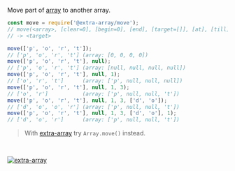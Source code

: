 Move part of [array] to another array.

```javascript
const move = require('@extra-array/move');
// move(<array>, [clear=0], [begin=0], [end], [target=[]], [at], [till])
// -> <target>

move(['p', 'o', 'r', 't']);
// ['p', 'o', 'r', 't'] (array: [0, 0, 0, 0])
move(['p', 'o', 'r', 't'], null);
// ['p', 'o', 'r', 't'] (array: [null, null, null, null])
move(['p', 'o', 'r', 't'], null, 1);
// ['o', 'r', 't']      (array: ['p', null, null, null])
move(['p', 'o', 'r', 't'], null, 1, 3);
// ['o', 'r']           (array: ['p', null, null, 't'])
move(['p', 'o', 'r', 't'], null, 1, 3, ['d', 'o']);
// ['d', 'o', 'o', 'r'] (array: ['p', null, null, 't'])
move(['p', 'o', 'r', 't'], null, 1, 3, ['d', 'o'], 1);
// ['d', 'o', 'r']      (array: ['p', null, null, 't'])
```
> With [extra-array] try `Array.move()` instead.
<br>


[![extra-array](https://i.imgur.com/nwyrmkW.jpg)](https://www.npmjs.com/package/extra-array)

[extra-array]: https://www.npmjs.com/package/extra-array
[array]: https://developer.mozilla.org/en-US/docs/Web/JavaScript/Guide/Indexed_collections
